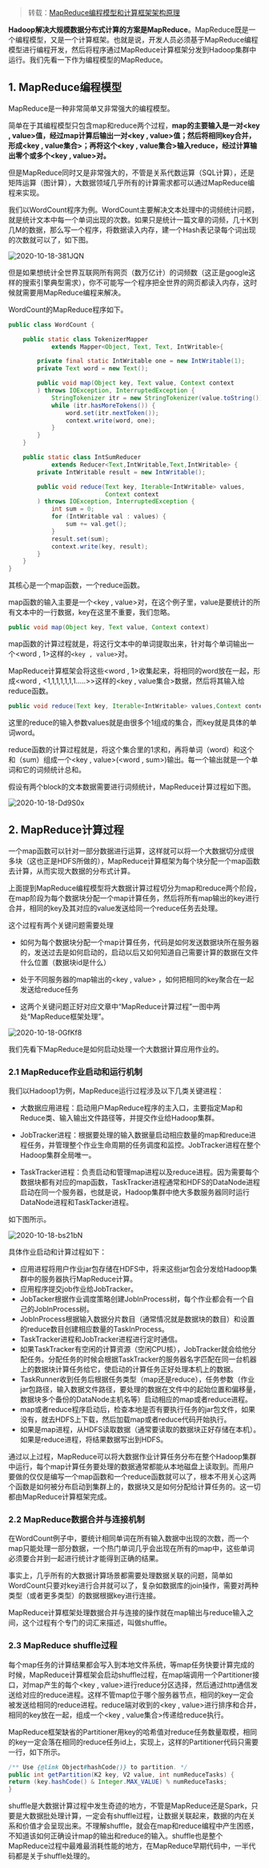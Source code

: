 > 转载：[MapReduce编程模型和计算框架架构原理](https://github.com/wangzhiwubigdata/God-Of-BigData/blob/master/Hadoop/MapReduce%E7%BC%96%E7%A8%8B%E6%A8%A1%E5%9E%8B%E5%92%8C%E8%AE%A1%E7%AE%97%E6%A1%86%E6%9E%B6%E6%9E%B6%E6%9E%84%E5%8E%9F%E7%90%86.md)

**Hadoop解决大规模数据分布式计算的方案是MapReduce**。MapReduce既是一个编程模型，又是一个计算框架。也就是说，开发人员必须基于MapReduce编程模型进行编程开发，然后将程序通过MapReduce计算框架分发到Hadoop集群中运行。我们先看一下作为编程模型的MapReduce。

## 1. MapReduce编程模型

MapReduce是一种非常简单又非常强大的编程模型。

简单在于其编程模型只包含map和reduce两个过程，**map的主要输入是一对<key , value>值，经过map计算后输出一对<key , value>值；然后将相同key合并，形成<key , value集合>；再将这个<key , value集合>输入reduce，经过计算输出零个或多个<key , value>对。**

但是MapReduce同时又是非常强大的，不管是关系代数运算（SQL计算），还是矩阵运算（图计算），大数据领域几乎所有的计算需求都可以通过MapReduce编程来实现。

我们以WordCount程序为例。WordCount主要解决文本处理中的词频统计问题，就是统计文本中每一个单词出现的次数。如果只是统计一篇文章的词频，几十K到几M的数据，那么写一个程序，将数据读入内存，建一个Hash表记录每个词出现的次数就可以了，如下图。


![2020-10-18-381JQN](https://image.ldbmcs.com/2020-10-18-381JQN.jpg)


但是如果想统计全世界互联网所有网页（数万亿计）的词频数（这正是google这样的搜索引擎典型需求），你不可能写一个程序把全世界的网页都读入内存，这时候就需要用MapReduce编程来解决。

WordCount的MapReduce程序如下。

```java
public class WordCount {

    public static class TokenizerMapper
            extends Mapper<Object, Text, Text, IntWritable>{

        private final static IntWritable one = new IntWritable(1);
        private Text word = new Text();

        public void map(Object key, Text value, Context context
        ) throws IOException, InterruptedException {
            StringTokenizer itr = new StringTokenizer(value.toString());
            while (itr.hasMoreTokens()) {
                word.set(itr.nextToken());
                context.write(word, one);
            }
        }
    }

    public static class IntSumReducer
            extends Reducer<Text,IntWritable,Text,IntWritable> {
        private IntWritable result = new IntWritable();

        public void reduce(Text key, Iterable<IntWritable> values,
                           Context context
        ) throws IOException, InterruptedException {
            int sum = 0;
            for (IntWritable val : values) {
                sum += val.get();
            }
            result.set(sum);
            context.write(key, result);
        }
    }
}
```
其核心是一个map函数，一个reduce函数。

map函数的输入主要是一个<key , value>对，在这个例子里，value是要统计的所有文本中的一行数据，key在这里不重要，我们忽略。
```java
public void map(Object key, Text value, Context context)
```
map函数的计算过程就是，将这行文本中的单词提取出来，针对每个单词输出一个<word , 1>这样的`<key , value>`对。

MapReduce计算框架会将这些<word , 1>收集起来，将相同的word放在一起，形成<word , <1,1,1,1,1,1,1.....>>这样的<key , value集合>数据，然后将其输入给reduce函数。
```java
public void reduce(Text key, Iterable<IntWritable> values,Context context)
```
这里的reduce的输入参数values就是由很多个1组成的集合，而key就是具体的单词word。

reduce函数的计算过程就是，将这个集合里的1求和，再将单词（word）和这个和（sum）组成一个<key , value>(<word , sum>)输出。每一个输出就是一个单词和它的词频统计总和。

假设有两个block的文本数据需要进行词频统计，MapReduce计算过程如下图。

![2020-10-18-Dd9S0x](https://image.ldbmcs.com/2020-10-18-Dd9S0x.jpg)

## 2. MapReduce计算过程


一个map函数可以针对一部分数据进行运算，这样就可以将一个大数据切分成很多块（这也正是HDFS所做的），MapReduce计算框架为每个块分配一个map函数去计算，从而实现大数据的分布式计算。

上面提到MapReduce编程模型将大数据计算过程切分为map和reduce两个阶段，在map阶段为每个数据块分配一个map计算任务，然后将所有map输出的key进行合并，相同的key及其对应的value发送给同一个reduce任务去处理。

这个过程有两个关键问题需要处理

* 如何为每个数据块分配一个map计算任务，代码是如何发送数据块所在服务器的，发送过去是如何启动的，启动以后又如何知道自己需要计算的数据在文件什么位置（数据块id是什么）

* 处于不同服务器的map输出的<key , value> ，如何把相同的key聚合在一起发送给reduce任务

* 这两个关键问题正好对应文章中“MapReduce计算过程”一图中两处“MapReduce框架处理”。


![2020-10-18-0GfKf8](https://image.ldbmcs.com/2020-10-18-0GfKf8.jpg)


我们先看下MapReduce是如何启动处理一个大数据计算应用作业的。

### 2.1 MapReduce作业启动和运行机制

我们以Hadoop1为例，MapReduce运行过程涉及以下几类关键进程：

* 大数据应用进程：启动用户MapReduce程序的主入口，主要指定Map和Reduce类、输入输出文件路径等，并提交作业给Hadoop集群。

* JobTracker进程：根据要处理的输入数据量启动相应数量的map和reduce进程任务，并管理整个作业生命周期的任务调度和监控。JobTracker进程在整个Hadoop集群全局唯一。

* TaskTracker进程：负责启动和管理map进程以及reduce进程。因为需要每个数据块都有对应的map函数，TaskTracker进程通常和HDFS的DataNode进程启动在同一个服务器，也就是说，Hadoop集群中绝大多数服务器同时运行DataNode进程和TaskTacker进程。

如下图所示。

![2020-10-18-bs21bN](https://image.ldbmcs.com/2020-10-18-bs21bN.jpg)

具体作业启动和计算过程如下：

* 应用进程将用户作业jar包存储在HDFS中，将来这些jar包会分发给Hadoop集群中的服务器执行MapReduce计算。
* 应用程序提交job作业给JobTracker。
* JobTacker根据作业调度策略创建JobInProcess树，每个作业都会有一个自己的JobInProcess树。
* JobInProcess根据输入数据分片数目（通常情况就是数据块的数目）和设置的reduce数目创建相应数量的TaskInProcess。
* TaskTracker进程和JobTracker进程进行定时通信。
* 如果TaskTracker有空闲的计算资源（空闲CPU核），JobTracker就会给他分配任务。分配任务的时候会根据TaskTracker的服务器名字匹配在同一台机器上的数据块计算任务给它，使启动的计算任务正好处理本机上的数据。
* TaskRunner收到任务后根据任务类型（map还是reduce），任务参数（作业jar包路径，输入数据文件路径，要处理的数据在文件中的起始位置和偏移量，数据块多个备份的DataNode主机名等）启动相应的map或者reduce进程。
* map或者reduce程序启动后，检查本地是否有要执行任务的jar包文件，如果没有，就去HDFS上下载，然后加载map或者reduce代码开始执行。
* 如果是map进程，从HDFS读取数据（通常要读取的数据块正好存储在本机）。如果是reduce进程，将结果数据写出到HDFS。

通过以上过程，MapReduce可以将大数据作业计算任务分布在整个Hadoop集群中运行，每个map计算任务要处理的数据通常都能从本地磁盘上读取到。而用户要做的仅仅是编写一个map函数和一个reduce函数就可以了，根本不用关心这两个函数是如何被分布启动到集群上的，数据块又是如何分配给计算任务的。这一切都由MapReduce计算框架完成。

### 2.2 MapReduce数据合并与连接机制
在WordCount例子中，要统计相同单词在所有输入数据中出现的次数，而一个map只能处理一部分数据，一个热门单词几乎会出现在所有的map中，这些单词必须要合并到一起进行统计才能得到正确的结果。

事实上，几乎所有的大数据计算场景都需要处理数据关联的问题，简单如WordCount只要对key进行合并就可以了，复杂如数据库的join操作，需要对两种类型（或者更多类型）的数据根据key进行连接。

MapReduce计算框架处理数据合并与连接的操作就在map输出与reduce输入之间，这个过程有个专门的词汇来描述，叫做shuffle。

### 2.3 MapReduce shuffle过程
每个map任务的计算结果都会写入到本地文件系统，等map任务快要计算完成的时候，MapReduce计算框架会启动shuffle过程，在map端调用一个Partitioner接口，对map产生的每个<key , value>进行reduce分区选择，然后通过http通信发送给对应的reduce进程。这样不管map位于哪个服务器节点，相同的key一定会被发送给相同的reduce进程。reduce端对收到的<key , value>进行排序和合并，相同的key放在一起，组成一个<key , value集合>传递给reduce执行。

MapReduce框架缺省的Partitioner用key的哈希值对reduce任务数量取模，相同的key一定会落在相同的reduce任务id上，实现上，这样的Partitioner代码只需要一行，如下所示。

```java
/** Use {@link Object#hashCode()} to partition. */ 
public int getPartition(K2 key, V2 value, int numReduceTasks) { 
return (key.hashCode() & Integer.MAX_VALUE) % numReduceTasks; 
}
```

shuffle是大数据计算过程中发生奇迹的地方，不管是MapReduce还是Spark，只要是大数据批处理计算，一定会有shuffle过程，让数据关联起来，数据的内在关系和价值才会呈现出来。不理解shuffle，就会在map和reduce编程中产生困惑，不知道该如何正确设计map的输出和reduce的输入。shuffle也是整个MapReduce过程中最难最消耗性能的地方，在MapReduce早期代码中，一半代码都是关于shuffle处理的。
